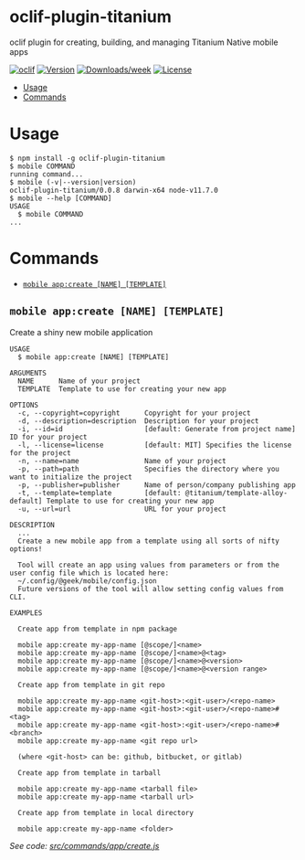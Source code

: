 oclif-plugin-titanium
=====================

oclif plugin for creating, building, and managing Titanium Native mobile apps

[![oclif](https://img.shields.io/badge/cli-oclif-brightgreen.svg)](https://oclif.io)
[![Version](https://img.shields.io/npm/v/oclif-plugin-titanium.svg)](https://npmjs.org/package/oclif-plugin-titanium)
[![Downloads/week](https://img.shields.io/npm/dw/oclif-plugin-titanium.svg)](https://npmjs.org/package/oclif-plugin-titanium)
[![License](https://img.shields.io/npm/l/oclif-plugin-titanium.svg)](https://github.com/brentonhouse/oclif-plugin-titanium/blob/master/package.json)

<!-- toc -->
* [Usage](#usage)
* [Commands](#commands)
<!-- tocstop -->
# Usage
<!-- usage -->
```sh-session
$ npm install -g oclif-plugin-titanium
$ mobile COMMAND
running command...
$ mobile (-v|--version|version)
oclif-plugin-titanium/0.0.8 darwin-x64 node-v11.7.0
$ mobile --help [COMMAND]
USAGE
  $ mobile COMMAND
...
```
<!-- usagestop -->
# Commands
<!-- commands -->
* [`mobile app:create [NAME] [TEMPLATE]`](#mobile-appcreate-name-template)

## `mobile app:create [NAME] [TEMPLATE]`

Create a shiny new mobile application

```
USAGE
  $ mobile app:create [NAME] [TEMPLATE]

ARGUMENTS
  NAME      Name of your project
  TEMPLATE  Template to use for creating your new app

OPTIONS
  -c, --copyright=copyright      Copyright for your project
  -d, --description=description  Description for your project
  -i, --id=id                    [default: Generate from project name] ID for your project
  -l, --license=license          [default: MIT] Specifies the license for the project
  -n, --name=name                Name of your project
  -p, --path=path                Specifies the directory where you want to initialize the project
  -p, --publisher=publisher      Name of person/company publishing app
  -t, --template=template        [default: @titanium/template-alloy-default] Template to use for creating your new app
  -u, --url=url                  URL for your project

DESCRIPTION
  ...
  Create a new mobile app from a template using all sorts of nifty options!

  Tool will create an app using values from parameters or from the user config file which is located here:  
  ~/.config/@geek/mobile/config.json
  Future versions of the tool will allow setting config values from CLI.

EXAMPLES

  Create app from template in npm package

  mobile app:create my-app-name [@scope/]<name>
  mobile app:create my-app-name [@scope/]<name>@<tag>
  mobile app:create my-app-name [@scope/]<name>@<version>
  mobile app:create my-app-name [@scope/]<name>@<version range>

  Create app from template in git repo

  mobile app:create my-app-name <git-host>:<git-user>/<repo-name>
  mobile app:create my-app-name <git-host>:<git-user>/<repo-name>#<tag>
  mobile app:create my-app-name <git-host>:<git-user>/<repo-name>#<branch>
  mobile app:create my-app-name <git repo url>

  (where <git-host> can be: github, bitbucket, or gitlab)

  Create app from template in tarball

  mobile app:create my-app-name <tarball file>
  mobile app:create my-app-name <tarball url>

  Create app from template in local directory

  mobile app:create my-app-name <folder>
```

_See code: [src/commands/app/create.js](https://github.com/brentonhouse/oclif-plugin-titanium/blob/v0.0.8/src/commands/app/create.js)_
<!-- commandsstop -->

